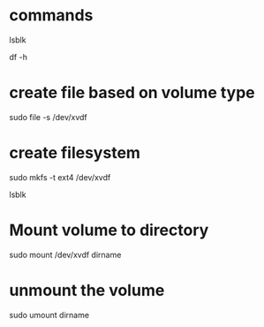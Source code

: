 # commands

lsblk

df -h

# create file based on volume type

sudo file -s /dev/xvdf

# create filesystem

sudo mkfs -t ext4 /dev/xvdf

lsblk

# Mount volume to directory

sudo mount /dev/xvdf dirname

# unmount the volume

sudo umount dirname


